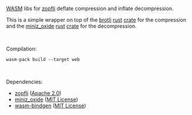 [WASM](https://developer.mozilla.org/en-US/docs/WebAssembly) libs for [zopfli](https://github.com/google/zopfli) deflate compression and inflate decompression.

This is a simple wrapper on top of the [brotli](https://github.com/zopfli-rs/zopfli) [rust](https://www.rust-lang.org/) [crate](https://crates.io/crates/zopfli) for the compression and the [miniz_oxide](https://github.com/Frommi/miniz_oxide) [rust](https://www.rust-lang.org/) [crate](https://crates.io/crates/miniz_oxide) for the decompression.

<br>

Compilation:

`wasm-pack build --target web`

<br>

Dependencies:
- [zopfli](https://github.com/zopfli-rs/zopfli) ([Apache 2.0](https://github.com/zopfli-rs/zopfli/blob/main/COPYING))
- [miniz_oxide](https://github.com/Frommi/miniz_oxide) ([MIT License](https://github.com/Frommi/miniz_oxide/blob/master/LICENSE-MIT.md))
- [wasm-bindgen](https://github.com/rustwasm/wasm-bindgen) ([MIT License](https://github.com/rustwasm/wasm-bindgen/blob/main/LICENSE-MIT))
